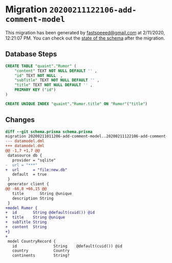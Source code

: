 # Migration `20200211122106-add-comment-model`

This migration has been generated by fastspeeed@gmail.com at 2/11/2020, 12:21:07 PM.
You can check out the [state of the schema](./schema.prisma) after the migration.

## Database Steps

```sql
CREATE TABLE "quaint"."Rumor" (
    "content" TEXT NOT NULL DEFAULT '' ,
    "id" TEXT NOT NULL  ,
    "subTitle" TEXT NOT NULL DEFAULT '' ,
    "title" TEXT NOT NULL DEFAULT '' ,
    PRIMARY KEY ("id")
) 

CREATE UNIQUE INDEX "quaint"."Rumor.title" ON "Rumor"("title")
```

## Changes

```diff
diff --git schema.prisma schema.prisma
migration 20200211011206-add-comment-model..20200211122106-add-comment-model
--- datamodel.dml
+++ datamodel.dml
@@ -1,7 +1,7 @@
 datasource db {
   provider = "sqlite"
-  url = "***"
+  url      = "file:new.db"
   default  = true
 }
 generator client {
@@ -66,8 +66,15 @@
   title       String @unique
   description String
 }
+model Rumor {
+  id       String @default(cuid()) @id
+  title    String @unique
+  subTitle String
+  content  String
+}
+
 model CountryRecord {
   id                String    @default(cuid()) @id
   country           Country
   continents        String?
```


